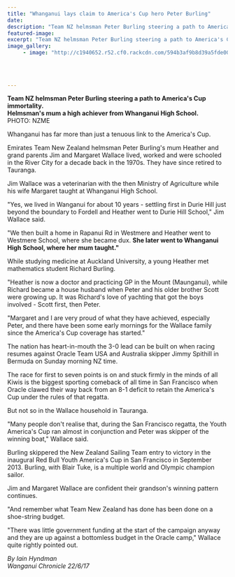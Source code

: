 ```yaml
---
title: "Whanganui lays claim to America's Cup hero Peter Burling"
date: 
description: "Team NZ helmsman Peter Burling steering a path to America's Cup immortality.. Helmsman's mum a high achiever from Whanganui High School..."
featured-image: 
excerpt: "Team NZ helmsman Peter Burling steering a path to America's Cup immortality.. Helmsman's mum a high achiever from Whanganui High School..."
image_gallery:
     - image: "http://c1940652.r52.cf0.rackcdn.com/594b3af9b8d39a5fde000161/burlings-family-photo.jpg"
	
	
	
	
---
```


<p><span><strong>Team NZ helmsman Peter Burling steering a path to America's Cup immortality.</strong><br /><strong>Helmsman's mum a high achiever from Whanganui High School.</strong><br />PHOTO: NZME</span></p>
<p class="element element-paragraph">Whanganui has far more than just a tenuous link to the America's Cup.</p>
<p class="element element-paragraph">Emirates Team New Zealand helmsman Peter Burling's mum Heather and grand parents Jim and Margaret Wallace lived, worked and were schooled in the River City for a decade back in the 1970s. They have since retired to Tauranga.</p>
<p class="element element-paragraph">Jim Wallace was a veterinarian with the then Ministry of Agriculture while his wife Margaret taught at Whanganui High School.</p>
<p class="element element-paragraph">"Yes, we lived in Wanganui for about 10 years - settling first in Durie Hill just beyond the boundary to Fordell and Heather went to Durie Hill School," Jim Wallace said.</p>
<p class="element element-paragraph">"We then built a home in Rapanui Rd in Westmere and Heather went to Westmere School, where she became dux. <strong>She later went to Whanganui High School, where her mum taught."</strong></p>
<p class="element element-paragraph">While studying medicine at Auckland University, a young Heather met mathematics student Richard Burling.</p>
<p class="element element-paragraph">"Heather is now a doctor and practicing GP in the Mount (Maunganui), while Richard became a house husband when Peter and his older brother Scott were growing up. It was Richard's love of yachting that got the boys involved - Scott first, then Peter.</p>
<p class="element element-paragraph">"Margaret and I are very proud of what they have achieved, especially Peter, and there have been some early mornings for the Wallace family since the America's Cup coverage has started."</p>
<p class="element element-paragraph">The nation has heart-in-mouth the 3-0 lead can be built on when racing resumes against Oracle Team USA and Australia skipper Jimmy Spithill in Bermuda on Sunday morning NZ time.</p>
<p class="element element-paragraph">The race for first to seven points is on and stuck firmly in the minds of all Kiwis is the biggest sporting comeback of all time in San Francisco when Oracle clawed their way back from an 8-1 deficit to retain the America's Cup under the rules of that regatta.</p>
<p class="element element-paragraph">But not so in the Wallace household in Tauranga.</p>
<p class="element element-paragraph">"Many people don't realise that, during the San Francisco regatta, the Youth America's Cup ran almost in conjunction and Peter was skipper of the winning boat," Wallace said.</p>
<p class="element element-paragraph">Burling skippered the New Zealand Sailing Team entry to victory in the inaugural Red Bull Youth America's Cup in San Francisco in September 2013. Burling, with Blair Tuke, is a multiple world and Olympic champion sailor.</p>
<p class="element element-paragraph">Jim and Margaret Wallace are confident their grandson's winning pattern continues.</p>
<p class="element element-paragraph">"And remember what Team New Zealand has done has been done on a shoe-string budget.</p>
<p class="element element-paragraph">"There was little government funding at the start of the campaign anyway and they are up against a bottomless budget in the Oracle camp," Wallace quite rightly pointed out.</p>
<p><em>By Iain Hyndman<br />Wanganui Chronicle 22/6/17</em></p>

